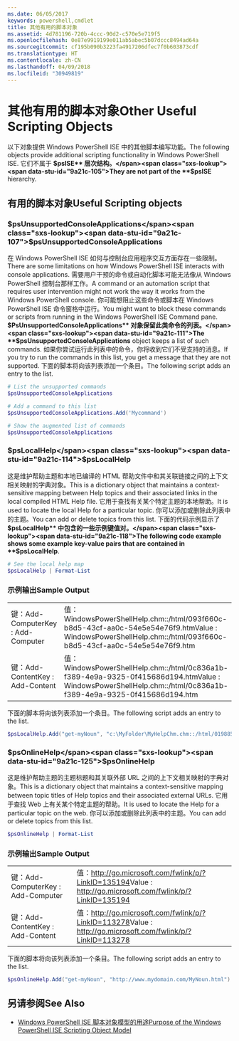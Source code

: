 ```yaml
---
ms.date: 06/05/2017
keywords: powershell,cmdlet
title: 其他有用的脚本对象
ms.assetid: 4d781196-720b-4ccc-90d2-c570e5e719f5
ms.openlocfilehash: 0e87e9919199e011ab5abec5b07dccc8494ad64a
ms.sourcegitcommit: cf195b090b3223fa4917206dfec7f0b603873cdf
ms.translationtype: HT
ms.contentlocale: zh-CN
ms.lasthandoff: 04/09/2018
ms.locfileid: "30949819"
---
```

# <a name="other-useful-scripting-objects"></a><span data-ttu-id="9a21c-103">其他有用的脚本对象</span><span class="sxs-lookup"><span data-stu-id="9a21c-103">Other Useful Scripting Objects</span></span>

<span data-ttu-id="9a21c-104">以下对象提供 Windows PowerShell ISE 中的其他脚本编写功能。</span><span class="sxs-lookup"><span data-stu-id="9a21c-104">The following objects provide additional scripting functionality in Windows PowerShell ISE.</span></span> <span data-ttu-id="9a21c-105">它们不属于 **$psISE** 层次结构。</span><span class="sxs-lookup"><span data-stu-id="9a21c-105">They are not part of the **$psISE** hierarchy.</span></span>

## <a name="useful-scripting-objects"></a><span data-ttu-id="9a21c-106">有用的脚本对象</span><span class="sxs-lookup"><span data-stu-id="9a21c-106">Useful Scripting objects</span></span>

### <a name="psunsupportedconsoleapplications"></a><span data-ttu-id="9a21c-107">$psUnsupportedConsoleApplications</span><span class="sxs-lookup"><span data-stu-id="9a21c-107">$psUnsupportedConsoleApplications</span></span>

<span data-ttu-id="9a21c-108">在 Windows PowerShell ISE 如何与控制台应用程序交互方面存在一些限制。</span><span class="sxs-lookup"><span data-stu-id="9a21c-108">There are some limitations on how Windows PowerShell ISE interacts with console applications.</span></span> <span data-ttu-id="9a21c-109">需要用户干预的命令或自动化脚本可能无法像从 Windows PowerShell 控制台那样工作。</span><span class="sxs-lookup"><span data-stu-id="9a21c-109">A command or an automation script that requires user intervention might not work the way it works from the Windows PowerShell console.</span></span> <span data-ttu-id="9a21c-110">你可能想阻止这些命令或脚本在 Windows PowerShell ISE 命令窗格中运行。</span><span class="sxs-lookup"><span data-stu-id="9a21c-110">You might want to block these commands or scripts from running in the Windows PowerShell ISE Command pane.</span></span> <span data-ttu-id="9a21c-111">**$PsUnsupportedConsoleApplications** 对象保留此类命令的列表。</span><span class="sxs-lookup"><span data-stu-id="9a21c-111">The **$psUnsupportedConsoleApplications** object keeps a list of such commands.</span></span> <span data-ttu-id="9a21c-112">如果你尝试运行此列表中的命令，你将收到它们不受支持的消息。</span><span class="sxs-lookup"><span data-stu-id="9a21c-112">If you try to run the commands in this list, you get a message that they are not supported.</span></span> <span data-ttu-id="9a21c-113">下面的脚本将向该列表添加一个条目。</span><span class="sxs-lookup"><span data-stu-id="9a21c-113">The following script adds an entry to the list.</span></span>

```powershell
# List the unsupported commands
$psUnsupportedConsoleApplications

# Add a command to this list
$psUnsupportedConsoleApplications.Add('Mycommand')

# Show the augmented list of commands
$psUnsupportedConsoleApplications
```

### <a name="pslocalhelp"></a><span data-ttu-id="9a21c-114">$psLocalHelp</span><span class="sxs-lookup"><span data-stu-id="9a21c-114">$psLocalHelp</span></span>

<span data-ttu-id="9a21c-115">这是维护帮助主题和本地已编译的 HTML 帮助文件中和其关联链接之间的上下文相关映射的字典对象。</span><span class="sxs-lookup"><span data-stu-id="9a21c-115">This is a dictionary object that maintains a context-sensitive mapping between Help topics and their associated links in the local compiled HTML Help file.</span></span> <span data-ttu-id="9a21c-116">它用于查找有关某个特定主题的本地帮助。</span><span class="sxs-lookup"><span data-stu-id="9a21c-116">It is used to locate the local Help for a particular topic.</span></span> <span data-ttu-id="9a21c-117">你可以添加或删除此列表中的主题。</span><span class="sxs-lookup"><span data-stu-id="9a21c-117">You can add or delete topics from this list.</span></span> <span data-ttu-id="9a21c-118">下面的代码示例显示了 **$psLocalHelp** 中包含的一些示例键值对。</span><span class="sxs-lookup"><span data-stu-id="9a21c-118">The following code example shows some example key-value pairs that are contained in **$psLocalHelp**.</span></span>

```powershell
# See the local help map
$psLocalHelp | Format-List
```

### <a name="sample-output"></a><span data-ttu-id="9a21c-119">示例输出</span><span class="sxs-lookup"><span data-stu-id="9a21c-119">Sample Output</span></span>

|||
|-|-|
|<span data-ttu-id="9a21c-120">键：Add-Computer</span><span class="sxs-lookup"><span data-stu-id="9a21c-120">Key : Add-Computer</span></span>|<span data-ttu-id="9a21c-121">值：WindowsPowerShellHelp.chm::/html/093f660c-b8d5-43cf-aa0c-54e5e54e76f9.htm</span><span class="sxs-lookup"><span data-stu-id="9a21c-121">Value : WindowsPowerShellHelp.chm::/html/093f660c-b8d5-43cf-aa0c-54e5e54e76f9.htm</span></span>|
|<span data-ttu-id="9a21c-122">键：Add-Content</span><span class="sxs-lookup"><span data-stu-id="9a21c-122">Key : Add-Content</span></span>|<span data-ttu-id="9a21c-123">值：WindowsPowerShellHelp.chm::/html/0c836a1b-f389-4e9a-9325-0f415686d194.htm</span><span class="sxs-lookup"><span data-stu-id="9a21c-123">Value : WindowsPowerShellHelp.chm::/html/0c836a1b-f389-4e9a-9325-0f415686d194.htm</span></span>|

<span data-ttu-id="9a21c-124">下面的脚本将向该列表添加一个条目。</span><span class="sxs-lookup"><span data-stu-id="9a21c-124">The following script adds an entry to the list.</span></span>

```powershell
$psLocalHelp.Add("get-myNoun", "c:\MyFolder\MyHelpChm.chm::/html/0198854a-1298-57ae-aa0c-87b5e5a84712.htm")
```

### <a name="psonlinehelp"></a><span data-ttu-id="9a21c-125">$psOnlineHelp</span><span class="sxs-lookup"><span data-stu-id="9a21c-125">$psOnlineHelp</span></span>

<span data-ttu-id="9a21c-126">这是维护帮助主题的主题标题和其关联外部 URL 之间的上下文相关映射的字典对象。</span><span class="sxs-lookup"><span data-stu-id="9a21c-126">This is a dictionary object that maintains a context-sensitive mapping between topic titles of Help topics and their associated external URLs.</span></span> <span data-ttu-id="9a21c-127">它用于查找 Web 上有关某个特定主题的帮助。</span><span class="sxs-lookup"><span data-stu-id="9a21c-127">It is used to locate the Help for a particular topic on the web.</span></span> <span data-ttu-id="9a21c-128">你可以添加或删除此列表中的主题。</span><span class="sxs-lookup"><span data-stu-id="9a21c-128">You can add or delete topics from this list.</span></span>

```powershell
$psOnlineHelp | Format-List
```

### <a name="sample-output"></a><span data-ttu-id="9a21c-129">示例输出</span><span class="sxs-lookup"><span data-stu-id="9a21c-129">Sample Output</span></span>

|||
|-|-|
|<span data-ttu-id="9a21c-130">键：Add-Computer</span><span class="sxs-lookup"><span data-stu-id="9a21c-130">Key : Add-Computer</span></span>|<span data-ttu-id="9a21c-131">值：http://go.microsoft.com/fwlink/p/?LinkID=135194</span><span class="sxs-lookup"><span data-stu-id="9a21c-131">Value : http://go.microsoft.com/fwlink/p/?LinkID=135194</span></span>|
|<span data-ttu-id="9a21c-132">键：Add-Content</span><span class="sxs-lookup"><span data-stu-id="9a21c-132">Key : Add-Content</span></span>|<span data-ttu-id="9a21c-133">值：http://go.microsoft.com/fwlink/p/?LinkID=113278</span><span class="sxs-lookup"><span data-stu-id="9a21c-133">Value : http://go.microsoft.com/fwlink/p/?LinkID=113278</span></span>|

 <span data-ttu-id="9a21c-134">下面的脚本将向该列表添加一个条目。</span><span class="sxs-lookup"><span data-stu-id="9a21c-134">The following script adds an entry to the list.</span></span>

```powershell
$psOnlineHelp.Add("get-myNoun", "http://www.mydomain.com/MyNoun.html")
```

## <a name="see-also"></a><span data-ttu-id="9a21c-135">另请参阅</span><span class="sxs-lookup"><span data-stu-id="9a21c-135">See Also</span></span>

- [<span data-ttu-id="9a21c-136">Windows PowerShell ISE 脚本对象模型的用途</span><span class="sxs-lookup"><span data-stu-id="9a21c-136">Purpose of the Windows PowerShell ISE Scripting Object Model</span></span>](../../core-powershell/ise/Purpose-of-the-Windows-PowerShell-ISE-Scripting-Object-Model.md)